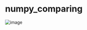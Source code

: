 # numpy_comparing
![image](https://github.com/user-attachments/assets/4c04152e-2ae6-40c8-a9b0-f00bea50474c)
